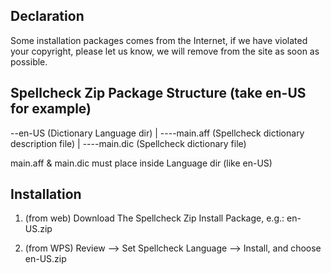 ## Declaration

Some installation packages comes from the Internet, if we have violated your copyright, please let us know, we will remove from the site as soon as possible.


## Spellcheck Zip Package Structure (take en-US for example)

--en-US (Dictionary Language dir)
|
----main.aff (Spellcheck dictionary description file)
|
----main.dic (Spellcheck dictionary file)

main.aff & main.dic must place inside Language dir (like en-US)



## Installation

1) (from web) Download The Spellcheck Zip Install Package, e.g.: en-US.zip

2) (from WPS) Review --> Set Spellcheck Language --> Install, and choose en-US.zip
